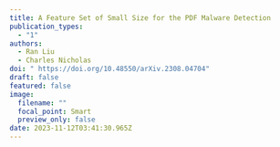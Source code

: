 ```yaml
---
title: A Feature Set of Small Size for the PDF Malware Detection
publication_types:
  - "1"
authors:
  - Ran Liu
  - Charles Nicholas
doi: " https://doi.org/10.48550/arXiv.2308.04704"
draft: false
featured: false
image:
  filename: ""
  focal_point: Smart
  preview_only: false
date: 2023-11-12T03:41:30.965Z
---
```

